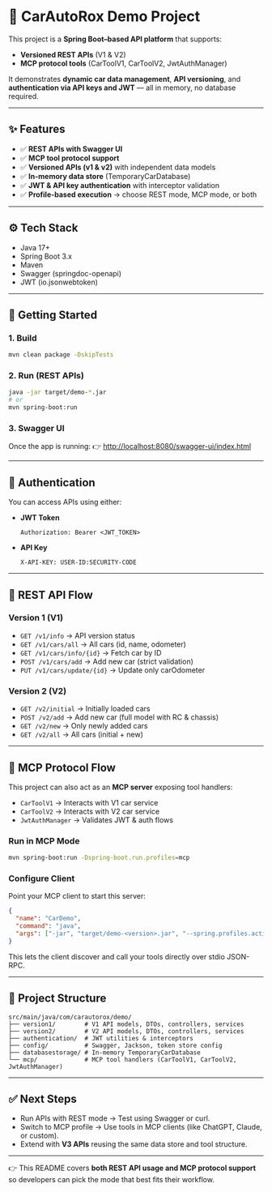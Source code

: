 # 🚗 CarAutoRox Demo Project

This project is a **Spring Boot–based API platform** that supports:

* **Versioned REST APIs** (V1 & V2)
* **MCP protocol tools** (CarToolV1, CarToolV2, JwtAuthManager)

It demonstrates **dynamic car data management**, **API versioning**, and **authentication via API keys and JWT** — all in memory, no database required.

---

## ✨ Features

* ✅ **REST APIs with Swagger UI**
* ✅ **MCP tool protocol support**
* ✅ **Versioned APIs (v1 & v2)** with independent data models
* ✅ **In-memory data store** (TemporaryCarDatabase)
* ✅ **JWT & API key authentication** with interceptor validation
* ✅ **Profile-based execution** → choose REST mode, MCP mode, or both

---

## ⚙️ Tech Stack

* Java 17+
* Spring Boot 3.x
* Maven
* Swagger (springdoc-openapi)
* JWT (io.jsonwebtoken)

---

## 🚀 Getting Started

### 1. Build

```bash
mvn clean package -DskipTests
```

### 2. Run (REST APIs)

```bash
java -jar target/demo-*.jar
# or
mvn spring-boot:run
```

### 3. Swagger UI

Once the app is running:
👉 [http://localhost:8080/swagger-ui/index.html](http://localhost:8080/swagger-ui/index.html)

---

## 🔑 Authentication

You can access APIs using either:

* **JWT Token**

  ```
  Authorization: Bearer <JWT_TOKEN>
  ```
* **API Key**

  ```
  X-API-KEY: USER-ID:SECURITY-CODE
  ```

---

## 📖 REST API Flow

### **Version 1 (V1)**

* `GET /v1/info` → API version status
* `GET /v1/cars/all` → All cars (id, name, odometer)
* `GET /v1/cars/info/{id}` → Fetch car by ID
* `POST /v1/cars/add` → Add new car (strict validation)
* `PUT /v1/cars/update/{id}` → Update only carOdometer

### **Version 2 (V2)**

* `GET /v2/initial` → Initially loaded cars
* `POST /v2/add` → Add new car (full model with RC & chassis)
* `GET /v2/new` → Only newly added cars
* `GET /v2/all` → All cars (initial + new)

---

## 🔌 MCP Protocol Flow

This project can also act as an **MCP server** exposing tool handlers:

* `CarToolV1` → Interacts with V1 car service
* `CarToolV2` → Interacts with V2 car service
* `JwtAuthManager` → Validates JWT & auth flows

### Run in MCP Mode

```bash
mvn spring-boot:run -Dspring-boot.run.profiles=mcp
```

### Configure Client

Point your MCP client to start this server:

```json
{
  "name": "CarDemo",
  "command": "java",
  "args": ["-jar", "target/demo-<version>.jar", "--spring.profiles.active=mcp"]
}
```

This lets the client discover and call your tools directly over stdio JSON-RPC.

---

## 📂 Project Structure

```
src/main/java/com/carautorox/demo/
├── version1/        # V1 API models, DTOs, controllers, services
├── version2/        # V2 API models, DTOs, controllers, services
├── authentication/  # JWT utilities & interceptors
├── config/          # Swagger, Jackson, token store config
├── databasestorage/ # In-memory TemporaryCarDatabase
└── mcp/             # MCP tool handlers (CarToolV1, CarToolV2, JwtAuthManager)
```

---

## ✅ Next Steps

* Run APIs with REST mode → Test using Swagger or curl.
* Switch to MCP profile → Use tools in MCP clients (like ChatGPT, Claude, or custom).
* Extend with **V3 APIs** reusing the same data store and tool structure.

---

👉 This README covers **both REST API usage and MCP protocol support** so developers can pick the mode that best fits their workflow.


